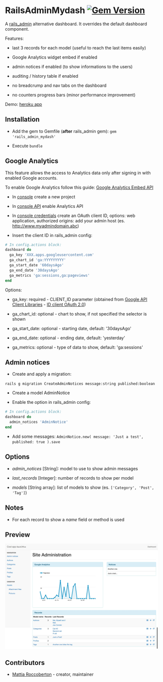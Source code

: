 # RailsAdminMydash [![Gem Version](https://badge.fury.io/rb/rails_admin_mydash.svg)](https://badge.fury.io/rb/rails_admin_mydash)

A [rails_admin](https://github.com/sferik/rails_admin) alternative dashboard. It overrides the default dashboard component.

Features:

- last 3 records for each model (useful to reach the last items easily)

- Google Analytics widget embed if enabled

- admin notices if enabled (to show informations to the users)

- auditing / history table if enabled

- no breadcrump and nav tabs on the dashboard

- no counters progress bars (minor performance improvement)

Demo: [heroku app](http://rails-admin-material.herokuapp.com/admin/)

## Installation

- Add the gem to Gemfile (**after** rails_admin gem): `gem 'rails_admin_mydash'`

- Execute `bundle`

## Google Analytics

This feature allows the access to Analytics data only after signing in with enabled Google accounts.

To enable Google Analytics follow this guide: [Google Analytics Embed API](https://developers.google.com/analytics/devguides/reporting/embed/v1/getting-started)

- In [console](https://console.developers.google.com/project) create a new project

- In [console API](https://console.developers.google.com/apis/library) enable Analytics API

- In [console credentials](https://console.developers.google.com/apis/credentials) create an OAuth client ID, options: web application, authorized origins: add your admin host (es. http://www.myadmindomain.abc)

- Insert the client ID in rails_admin config:

```ruby
# In config.actions block:
dashboard do
  ga_key 'XXX.apps.googleusercontent.com'
  ga_chart_id 'ga:YYYYYYYYY'
  ga_start_date '60daysAgo'
  ga_end_date '30daysAgo'
  ga_metrics 'ga:sessions,ga:pageviews'
end
```

Options:

- ga_key: required - CLIENT_ID parameter (obtained from [Google API Client Libraries](https://developers.google.com/api-client-library/javascript/start/start-js#Setup) - [ID client OAuth 2.0](https://console.developers.google.com/apis/credentials))

- ga_chart_id: optional - chart to show, if not specified the selector is shown

- ga_start_date: optional - starting date, default: '30daysAgo'

- ga_end_date: optional - ending date, default: 'yesterday'

- ga_metrics: optional - type of data to show, default: 'ga:sessions'

## Admin notices

- Create and apply a migration:

`rails g migration CreateAdminNotices message:string published:boolean`

- Create a model AdminNotice

- Enable the option in rails_admin config:

```ruby
# In config.actions block:
dashboard do
  admin_notices 'AdminNotice'
end
```

- Add some messages: `AdminNotice.new( message: 'Just a test', published: true ).save`

## Options

- *admin_notices* [String]: model to use to show admin messages

- *last_records* [Integer]: number of records to show per model

- *models* [String array]: list of models to show (es. `['Category', 'Post', 'Tag']`)

## Notes

- For each record to show a *name* field or method is used

## Preview

![preview](preview.jpg)

## Contributors

- [Mattia Roccoberton](http://blocknot.es) - creator, maintainer
